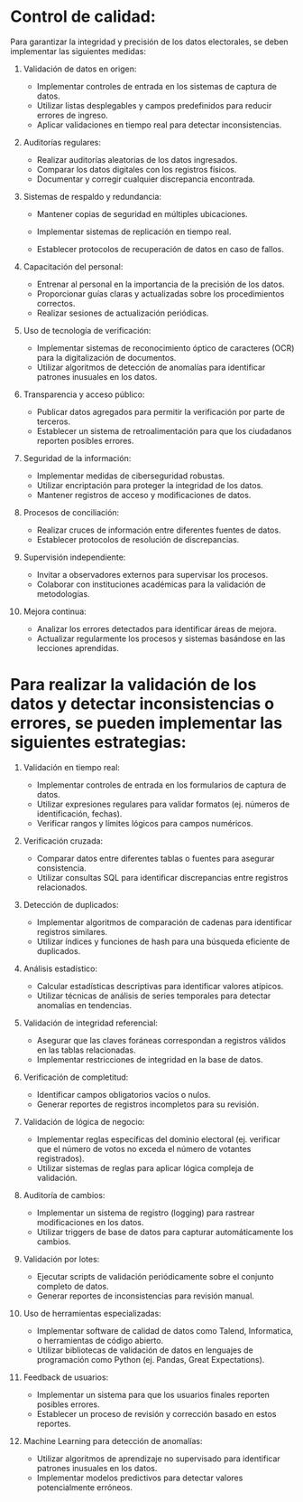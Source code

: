 # Control de calidad:

Para garantizar la integridad y precisión de los datos electorales, se deben implementar las siguientes medidas:

1. Validación de datos en origen:
   - Implementar controles de entrada en los sistemas de captura de datos.
   - Utilizar listas desplegables y campos predefinidos para reducir errores de ingreso.
   - Aplicar validaciones en tiempo real para detectar inconsistencias.

2. Auditorías regulares:
   - Realizar auditorías aleatorias de los datos ingresados.
   - Comparar los datos digitales con los registros físicos.
   - Documentar y corregir cualquier discrepancia encontrada.

3. Sistemas de respaldo y redundancia:
   - Mantener copias de seguridad en múltiples ubicaciones.
     
   - Implementar sistemas de replicación en tiempo real.
   - Establecer protocolos de recuperación de datos en caso de fallos.

4. Capacitación del personal:
   - Entrenar al personal en la importancia de la precisión de los datos.
   - Proporcionar guías claras y actualizadas sobre los procedimientos correctos.
   - Realizar sesiones de actualización periódicas.

5. Uso de tecnología de verificación:
   - Implementar sistemas de reconocimiento óptico de caracteres (OCR) para la digitalización de documentos.
   - Utilizar algoritmos de detección de anomalías para identificar patrones inusuales en los datos.

6. Transparencia y acceso público:
   - Publicar datos agregados para permitir la verificación por parte de terceros.
   - Establecer un sistema de retroalimentación para que los ciudadanos reporten posibles errores.

7. Seguridad de la información:
   - Implementar medidas de ciberseguridad robustas.
   - Utilizar encriptación para proteger la integridad de los datos.
   - Mantener registros de acceso y modificaciones de datos.

8. Procesos de conciliación:
   - Realizar cruces de información entre diferentes fuentes de datos.
   - Establecer protocolos de resolución de discrepancias.

9. Supervisión independiente:
   - Invitar a observadores externos para supervisar los procesos.
   - Colaborar con instituciones académicas para la validación de metodologías.

10. Mejora continua:
    - Analizar los errores detectados para identificar áreas de mejora.
    - Actualizar regularmente los procesos y sistemas basándose en las lecciones aprendidas.


# Para realizar la validación de los datos y detectar inconsistencias o errores, se pueden implementar las siguientes estrategias:

1. Validación en tiempo real:
   - Implementar controles de entrada en los formularios de captura de datos.
   - Utilizar expresiones regulares para validar formatos (ej. números de identificación, fechas).
   - Verificar rangos y límites lógicos para campos numéricos.

2. Verificación cruzada:
   - Comparar datos entre diferentes tablas o fuentes para asegurar consistencia.
   - Utilizar consultas SQL para identificar discrepancias entre registros relacionados.

3. Detección de duplicados:
   - Implementar algoritmos de comparación de cadenas para identificar registros similares.
   - Utilizar índices y funciones de hash para una búsqueda eficiente de duplicados.

4. Análisis estadístico:
   - Calcular estadísticas descriptivas para identificar valores atípicos.
   - Utilizar técnicas de análisis de series temporales para detectar anomalías en tendencias.

5. Validación de integridad referencial:
   - Asegurar que las claves foráneas correspondan a registros válidos en las tablas relacionadas.
   - Implementar restricciones de integridad en la base de datos.

6. Verificación de completitud:
   - Identificar campos obligatorios vacíos o nulos.
   - Generar reportes de registros incompletos para su revisión.

7. Validación de lógica de negocio:
   - Implementar reglas específicas del dominio electoral (ej. verificar que el número de votos no exceda el número de votantes registrados).
   - Utilizar sistemas de reglas para aplicar lógica compleja de validación.

8. Auditoría de cambios:
   - Implementar un sistema de registro (logging) para rastrear modificaciones en los datos.
   - Utilizar triggers de base de datos para capturar automáticamente los cambios.

9. Validación por lotes:
   - Ejecutar scripts de validación periódicamente sobre el conjunto completo de datos.
   - Generar reportes de inconsistencias para revisión manual.

10. Uso de herramientas especializadas:
    - Implementar software de calidad de datos como Talend, Informatica, o herramientas de código abierto.
    - Utilizar bibliotecas de validación de datos en lenguajes de programación como Python (ej. Pandas, Great Expectations).

11. Feedback de usuarios:
    - Implementar un sistema para que los usuarios finales reporten posibles errores.
    - Establecer un proceso de revisión y corrección basado en estos reportes.

12. Machine Learning para detección de anomalías:
    - Utilizar algoritmos de aprendizaje no supervisado para identificar patrones inusuales en los datos.
    - Implementar modelos predictivos para detectar valores potencialmente erróneos.
